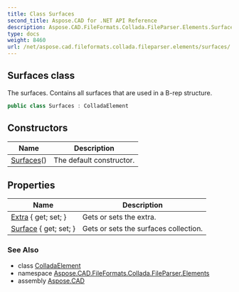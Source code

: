 ```yaml
---
title: Class Surfaces
second_title: Aspose.CAD for .NET API Reference
description: Aspose.CAD.FileFormats.Collada.FileParser.Elements.Surfaces class. The surfaces. Contains all surfaces that are used in a Brep structure
type: docs
weight: 8460
url: /net/aspose.cad.fileformats.collada.fileparser.elements/surfaces/
---
```

## Surfaces class

The surfaces. Contains all surfaces that are used in a B-rep structure.

```csharp
public class Surfaces : ColladaElement
```

## Constructors

| Name | Description |
| --- | --- |
| [Surfaces](surfaces/)() | The default constructor. |

## Properties

| Name | Description |
| --- | --- |
| [Extra](../../aspose.cad.fileformats.collada.fileparser.elements/surfaces/extra/) { get; set; } | Gets or sets the extra. |
| [Surface](../../aspose.cad.fileformats.collada.fileparser.elements/surfaces/surface/) { get; set; } | Gets or sets the surfaces collection. |

### See Also

* class [ColladaElement](../colladaelement/)
* namespace [Aspose.CAD.FileFormats.Collada.FileParser.Elements](../../aspose.cad.fileformats.collada.fileparser.elements/)
* assembly [Aspose.CAD](../../)


